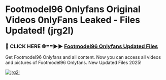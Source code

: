 # Footmodel96 Onlyfans Original Videos 0nlyFans Leaked - Files Updated! (jrg2l)

<h3>🔴 CLICK HERE 🌐==►► <a href="https://tinyurl.com/ehrbuxhb" rel="nofollow">Footmodel96 Onlyfans Updated Files</a></h3>

Get Footmodel96 Onlyfans and all content. Now you can access all videos and pictures of Footmodel96 Onlyfans. New Updated Files 2025!

[![jrg2l](https://i.imgur.com/lVYEuWS.gif)](https://tinyurl.com/ehrbuxhb)
